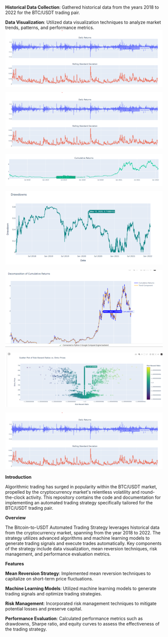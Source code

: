 


**Historical Data Collection**: Gathered historical data from the years 2018 to 2022 for the BTC/USDT trading pair.


**Data Visualization**: Utilized data visualization techniques to analyze market trends, patterns, and performance metrics.
![These are the graphs on daily returns and Rolling standard deviation](https://github.com/Siddhi-Sovle/BITCOIN-TO-USDT-AUTOMATED-TRADING-STRATEGY_GitHub/blob/main/Screenshot%202024-02-04%20105045.png)

![These are the graphs on Buy signal and sell signal](https://github.com/Siddhi-Sovle/BITCOIN-TO-USDT-AUTOMATED-TRADING-STRATEGY_GitHub/blob/main/Screenshot%202024-02-04%20105045.png)

![These are the graphs cumulative returns](https://github.com/Siddhi-Sovle/BITCOIN-TO-USDT-AUTOMATED-TRADING-STRATEGY_GitHub/blob/main/Screenshot%202024-02-04%20105152.png)


![These are the graphs on drawdowns](https://github.com/Siddhi-Sovle/BITCOIN-TO-USDT-AUTOMATED-TRADING-STRATEGY_GitHub/blob/main/Screenshot%202024-02-04%20105220.png)


![These are the graphs on decomposition of cumulative returns](https://github.com/Siddhi-Sovle/BITCOIN-TO-USDT-AUTOMATED-TRADING-STRATEGY_GitHub/blob/main/Screenshot%202024-02-04%20105309.png)


![These are the graphs on scatter plot of risk reward ratios vs entry prices](https://github.com/Siddhi-Sovle/BITCOIN-TO-USDT-AUTOMATED-TRADING-STRATEGY_GitHub/blob/main/Screenshot%202024-02-04%20105458.png)


![These are the graphs on confusion matrix vs actual matrix predicted](https://github.com/Siddhi-Sovle/BITCOIN-TO-USDT-AUTOMATED-TRADING-STRATEGY_GitHub/blob/main/Screenshot%202024-02-04%20105045.png)





**Introduction**


Algorithmic trading has surged in popularity within the BTC/USDT market, propelled by the cryptocurrency market's relentless volatility and round-the-clock activity. This repository contains the code and documentation for implementing an automated trading strategy specifically tailored for the BTC/USDT trading pair.

**Overview**


The Bitcoin-to-USDT Automated Trading Strategy leverages historical data from the cryptocurrency market, spanning from the year 2018 to 2022. The strategy utilizes advanced algorithms and machine learning models to generate trading signals and execute trades automatically. Key components of the strategy include data visualization, mean reversion techniques, risk management, and performance evaluation metrics.

**Features**

**Mean Reversion Strategy**: Implemented mean reversion techniques to capitalize on short-term price fluctuations.


**Machine Learning Models**: Utilized machine learning models to generate trading signals and optimize trading strategies.


**Risk Management**: Incorporated risk management techniques to mitigate potential losses and preserve capital.


**Performance Evaluation**: Calculated performance metrics such as drawdowns, Sharpe ratio, and equity curves to assess the effectiveness of the trading strategy.
